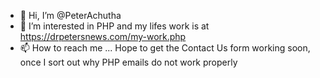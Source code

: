 - 👋 Hi, I’m @PeterAchutha
- 👀 I’m interested in PHP and my lifes work is at https://drpetersnews.com/my-work.php
- 📫 How to reach me ... Hope to get the Contact Us form working soon, once I sort out why PHP emails do not work properly

<!---
PeterAchutha/PeterAchutha is a ✨ special ✨ repository because its `README.md` (this file) appears on your GitHub profile.
You can click the Preview link to take a look at your changes.
--->
